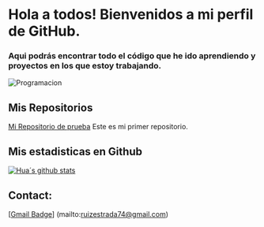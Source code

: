 # Hola a todos! Bienvenidos a mi perfil de GitHub.


### Aqui podrás encontrar todo el código que he ido aprendiendo y proyectos en los que estoy trabajando.


![Programacion](https://github.com/user-attachments/assets/39bb1a72-5bb7-46a4-bc61-0363fa398e35)

## Mis Repositorios

[Mi Repositorio de prueba](https://github.com/RUIZESTADA74/MiPrimerRepositorio) Este es mi primer repositorio.

## Mis estadisticas en Github
[![Hua´s github stats](https://github-readme-stats.vercel.app/api?username=ruizestada74&show_icons=true&theme=dark)](https://github.com/RUIZESTADA74/RuizEstada74/github-readme-stats)

## Contact:
[[Gmail Badge](https://img.shields.io/badge/-ruizestada74@gmail.com-style=flat-square&logo=Gmail&logoColor=white&link=mailto:ruizestada74@gmail.com)]
(mailto:ruizestrada74@gmail.com)
